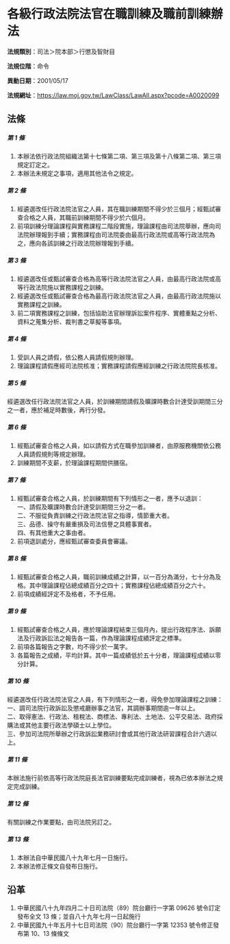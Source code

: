 # 各級行政法院法官在職訓練及職前訓練辦法




**法規類別**：司法＞院本部＞行懲及智財目

**法規位階**：命令

**異動日期**：2001/05/17  

**法規網址**：https://law.moj.gov.tw/LawClass/LawAll.aspx?pcode=A0020099



## 法條
##### 第 1 條
1. 本辦法依行政法院組織法第十七條第二項、第三項及第十八條第二項、第三項規定訂定之。
1. 本辦法未規定之事項，適用其他法令之規定。

##### 第 2 條
1. 經遴選改任行政法院法官之人員，其在職訓練期間不得少於三個月；經甄試審查合格之人員，其職前訓練期間不得少於六個月。
1. 前項訓練分理論課程與實務課程二階段實施，理論課程由司法院舉辦，應向司法院辦理報到手續；實務課程由司法院委由最高行政法院或高等行政法院為之，應向各該訓練之行政法院辦理報到手續。

##### 第 3 條
1. 經遴選改任或甄試審查合格為高等行政法院法官之人員，由最高行政法院或高等行政法院施以實務課程之訓練。
1. 經遴選改任或甄試審查合格為最高行政法院法官之人員，由最高行政法院施以實務課程之訓練。
1. 前二項實務課程之訓練，包括協助法官辦理訴訟案件程序、實體重點之分析、資料之蒐集分析、裁判書之草擬等事項。

##### 第 4 條
1. 受訓人員之請假，依公務人員請假規則辦理。
1. 理論課程請假應經司法院核准；實務課程請假應經訓練之行政法院院長核准。

##### 第 5 條
經遴選改任行政法院法官之人員，於訓練期間請假及曠課時數合計達受訓期間三分之一者，應於補足時數後，再行分發。

##### 第 6 條
1. 經甄試審查合格之人員，如以請假方式在職參加訓練者，由原服務機關依公務人員請假規則等規定辦理。
1. 訓練期間不支薪，於理論課程期間供膳宿。

##### 第 7 條
1. 經甄試審查合格之人員，於訓練期間有下列情形之一者，應予以退訓：  
一、請假及曠課時數合計達受訓期間三分之一者。  
二、不服從負責訓練之行政法院法官之指導，情節重大者。  
三、品德、操守有嚴重損及司法信譽之具體事實者。  
四、有其他重大之事由者。
1. 前項退訓處分，應經甄試審查委員會審議。

##### 第 8 條
1. 經甄試審查合格之人員，職前訓練成績之計算，以一百分為滿分，七十分為及格。其中理論課程佔總成績百分之四十；實務課程佔總成績百分之六十。
1. 前項成績經評定不及格者，不予任用。

##### 第 9 條
1. 經甄試審查合格之人員，應於理論課程結束三個月內，提出行政程序法、訴願法及行政訴訟法之報告各一篇，作為理論課程成績評定之標準。
1. 前項各篇報告之字數，均不得少於一萬字。
1. 各篇報告之成績，平均計算。其中一篇成績低於五十分者，理論課程成績以零分計算。

##### 第 10 條
經遴選改任行政法院法官之人員，有下列情形之一者，得免參加理論課程之訓練：  
一、調司法院行政訴訟及懲戒廳辦事之法官，其調辦事期間逾一年以上。  
二、取得憲法、行政法、租稅法、商標法、專利法、土地法、公平交易法、政府採購法或其他主要行政法學碩士以上學位。  
三、參加司法院所舉辦之行政訴訟業務研討會或其他行政法研習課程合計六週以上。

##### 第 11 條
本辦法施行前依高等行政法院庭長法官訓練要點完成訓練者，視為已依本辦法之規定完成訓練。

##### 第 12 條
有關訓練之作業要點，由司法院另訂之。

##### 第 13 條
1. 本辦法自中華民國八十九年七月一日施行。
1. 本辦法修正條文自發布日施行。

## 沿革
1. 中華民國八十九年四月二十日司法院（89）院台廳行一字第 09626  號令訂定發布全文 13 條；並自八十九年七月一日起施行
1. 中華民國九十年五月十七日司法院（90）院台廳行一字第 12353  號令修正發布第 10、13 條條文
